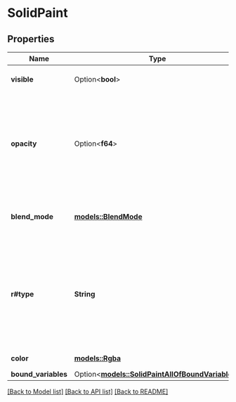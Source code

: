 # SolidPaint

## Properties

Name | Type | Description | Notes
------------ | ------------- | ------------- | -------------
**visible** | Option<**bool**> | Is the paint enabled? | [optional][default to true]
**opacity** | Option<**f64**> | Overall opacity of paint (colors within the paint can also have opacity values which would blend with this) | [optional][default to 1]
**blend_mode** | [**models::BlendMode**](BlendMode.md) | How this node blends with nodes behind it in the scene | 
**r#type** | **String** | The string literal \"SOLID\" representing the paint's type. Always check the `type` before reading other properties. | 
**color** | [**models::Rgba**](RGBA.md) | Solid color of the paint | 
**bound_variables** | Option<[**models::SolidPaintAllOfBoundVariables**](SolidPaint_allOf_boundVariables.md)> |  | [optional]

[[Back to Model list]](../README.md#documentation-for-models) [[Back to API list]](../README.md#documentation-for-api-endpoints) [[Back to README]](../README.md)


